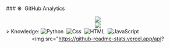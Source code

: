 <img src="https://camo.githubusercontent.com/82291b0fe831bfc6781e07fc5090cbd0a8b912bb8b8d4fec0696c881834f81ac/68747470733a2f2f70726f626f742e6d656469612f394575424971676170492e676966" width="800" height="3"> ### ⚙️ &nbsp;GitHub Analytics <div align="center"><img src="https://github-readme-stats.vercel.app/api?username=assad69&hide=contribs,issues,stars&theme=tokyonight" /></div> <div align="center"><img src="https://github-readme-stats.vercel.app/api/top-langs/?username=assad69&hide_title=true&hide_border=true&theme=tokyonight" /></div> > Knowledge: ![Python](https://img.shields.io/badge/-Python-05122A?style=flat&logo=Python)&nbsp; ![Css](https://camo.githubusercontent.com/d738d76484d50c8345c2d01e39364b707285bc7936140858e7909dfe6424efb2/68747470733a2f2f696d672e736869656c64732e696f2f62616467652f2d4353532d3035313232413f7374796c653d666c6174266c6f676f3d43535333266c6f676f436f6c6f723d313537324236)&nbsp; ![HTML](https://camo.githubusercontent.com/c8d13e1c596a6726b1da8475a9299fac133f95ef009083b48be01f975a44987e/68747470733a2f2f696d672e736869656c64732e696f2f62616467652f2d48544d4c2d3035313232413f7374796c653d666c6174266c6f676f3d48544d4c35)&nbsp; ![JavaScript](https://img.shields.io/badge/-JavaScript-05122A?style=flat&logo=JavaScript)&nbsp;
<img src="https://camo.githubusercontent.com/82291b0fe831bfc6781e07fc5090cbd0a8b912bb8b8d4fec0696c881834f81ac/68747470733a2f2f70726f626f742e6d656469612f394575424971676170492e676966" width="800" height="3"><div align="center"><img src="https://github-readme-stats.vercel.app/api?





